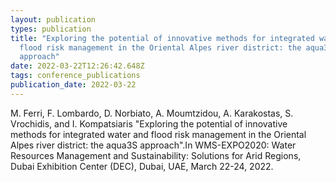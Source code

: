 ```yaml
---
layout: publication
types: publication
title: "Exploring the potential of innovative methods for integrated water and
  flood risk management in the Oriental Alpes river district: the aqua3S
  approach"
date: 2022-03-22T12:26:42.648Z
tags: conference_publications
publication_date: 2022-03-22
---
```

<!--StartFragment-->

M. Ferri, F. Lombardo, D. Norbiato, A. Moumtzidou, A. Karakostas, S. Vrochidis, and I. Kompatsiaris "Exploring the potential of innovative methods for integrated water and flood risk management in the Oriental Alpes river district: the aqua3S approach".In WMS-EXPO2020: Water Resources Management and Sustainability: Solutions for Arid Regions, Dubai Exhibition Center (DEC), Dubai, UAE, March 22-24, 2022.

<!--EndFragment-->